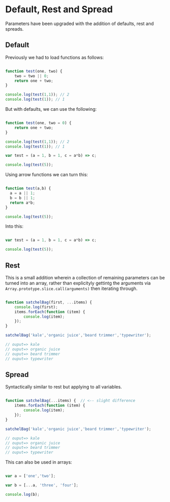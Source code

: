 # Default, Rest and Spread

Parameters have been upgraded with the addition of defaults, rest and spreads.

## Default

Previously we had to load functions as follows:

```javascript

function test(one, two) {
	two = two || 0;
	return one + two;
}

console.log(test(1,1)); // 2
console.log(test(1)); // 1

```

But with defaults, we can use the following:

```javascript

function test(one, two = 0) {
	return one + two;
}

console.log(test(1,1)); // 2
console.log(test(1)); // 1

var test = (a = 1, b = 1, c = a*b) => c;

console.log(test(5));

```

Using arrow functions we can turn this:

```javascript

function test(a,b) {
  a = a || 1;
  b = b || 1;
  return a*b;
}

console.log(test(5));

```

Into this:

```javascript

var test = (a = 1, b = 1, c = a*b) => c;

console.log(test(5));

```

## Rest

This is a small addition wherein a collection of remaining parameters can be turned into an array, rather than explicityly gettintg the arguments via `Array.prototype.slice.call(arguments)` then iterating through.

```javascript

function satchelBag(first, ...items) {
	console.log(first);
	items.forEach(function (item) {
		console.log(item);
	});
}

satchelBag('kale','organic juice','beard trimmer','typewriter');

// ouput=> kale
// ouput=> organic juice
// ouput=> beard trimmer
// ouput=> typewriter

```

## Spread

Syntactically similar to rest but applying to all variables.

```javascript

function satchelBag(...items) {  // <-- slight difference
	items.forEach(function (item) {
		console.log(item);
	});
}

satchelBag('kale','organic juice','beard trimmer','typewriter');

// ouput=> kale
// ouput=> organic juice
// ouput=> beard trimmer
// ouput=> typewriter

```

This can also be used in arrays:

```javascript

var a = ['one','two'];

var b = [...a, 'three', 'four'];

console.log(b);

```
